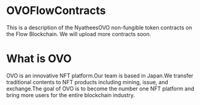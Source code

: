 # OVOFlowContracts
This is a description of the NyatheesOVO non-fungible token contracts on the Flow Blockchain. We will upload more contracts soon.

# What is OVO
OVO is an innovative NFT platform.Our team is based in Japan.We transfer traditional contents to NFT products including mining, issue, and exchange.The goal of OVO is to become the number one NFT platform and bring more users for the entire blockchain industry.
